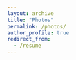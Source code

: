 ```yaml
---
layout: archive
title: "Photos"
permalink: /photos/
author_profile: true
redirect_from:
  - /resume
---
```





